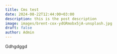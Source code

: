 ```yaml
---
title: Cms test
date: 2024-08-22T12:44:00+03:00
description: this is the post description
image: images/brent-cox-ydGRmobx5jA-unsplash.jpg
draft: false
author: Admin
---
```

Gdhgdggd
